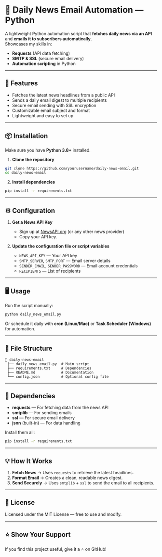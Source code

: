# 📰 Daily News Email Automation — Python

A lightweight Python automation script that **fetches daily news via an API** and **emails it to subscribers automatically**.  
Showcases my skills in:
- **Requests** (API data fetching)
- **SMTP & SSL** (secure email delivery)
- **Automation scripting** in Python

---

## 🚀 Features
- Fetches the latest news headlines from a public API
- Sends a daily email digest to multiple recipients
- Secure email sending with SSL encryption
- Customizable email subject and format
- Lightweight and easy to set up

---

## 📦 Installation
Make sure you have **Python 3.8+** installed.

1. **Clone the repository**
```bash
git clone https://github.com/yourusername/daily-news-email.git
cd daily-news-email
```

2. **Install dependencies**
```bash
pip install -r requirements.txt
```

---

## ⚙️ Configuration
1. **Get a News API Key**  
   - Sign up at [NewsAPI.org](https://newsapi.org/) (or any other news provider)
   - Copy your API key.

2. **Update the configuration file or script variables**  
   - `NEWS_API_KEY` — Your API key
   - `SMTP_SERVER`, `SMTP_PORT` — Email server details
   - `SENDER_EMAIL`, `SENDER_PASSWORD` — Email account credentials
   - `RECIPIENTS` — List of recipients

---

## 🖥 Usage
Run the script manually:
```bash
python daily_news_email.py
```

Or schedule it daily with **cron (Linux/Mac)** or **Task Scheduler (Windows)** for automation.

---

## 📂 File Structure
```
📁 daily-news-email
 ├── daily_news_email.py  # Main script
 ├── requirements.txt     # Dependencies
 ├── README.md            # Documentation
 └── config.json          # Optional config file
```

---

## 🧰 Dependencies
- **requests** — For fetching data from the news API
- **smtplib** — For sending emails
- **ssl** — For secure email delivery
- **json** (built-in) — For data handling

Install them all:
```bash
pip install -r requirements.txt
```

---

## 💡 How It Works
1. **Fetch News** → Uses `requests` to retrieve the latest headlines.
2. **Format Email** → Creates a clean, readable news digest.
3. **Send Securely** → Uses `smtplib` + `ssl` to send the email to all recipients.

---

## 📜 License
Licensed under the MIT License — free to use and modify.

---

## ⭐ Show Your Support
If you find this project useful, give it a ⭐ on GitHub!
